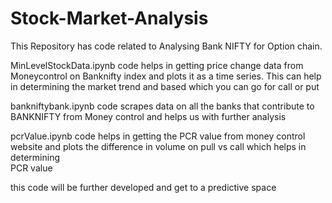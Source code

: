 # Stock-Market-Analysis

This Repository has code related to Analysing Bank NIFTY for Option chain.

MinLevelStockData.ipynb code helps in getting price change data from Moneycontrol on Banknifty index and plots it as a time series. This can help in determining 
the market trend and based which you can go for call or put

bankniftybank.ipynb code scrapes data on all the banks that contribute to BANKNIFTY from Money control and helps us with further analysis

pcrValue.ipynb code helps in getting the PCR value from money control website and plots the difference in volume on pull vs call which helps in determining \
PCR value

this code will be further developed and get to a predictive space
